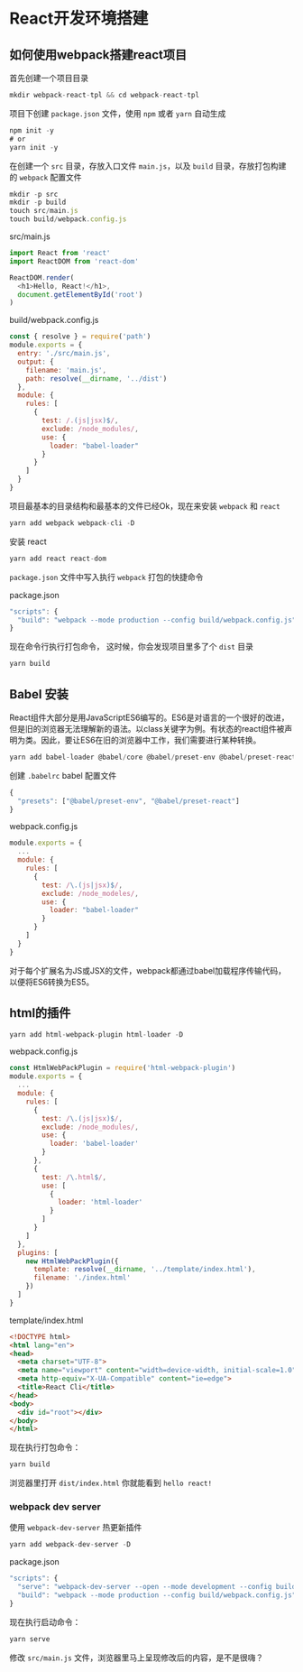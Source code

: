 # React开发环境搭建

## 如何使用webpack搭建react项目

首先创建一个项目目录

```js
mkdir webpack-react-tpl && cd webpack-react-tpl
```

项目下创建 `package.json` 文件，使用 `npm` 或者 `yarn` 自动生成

```js
npm init -y
# or
yarn init -y
```

在创建一个 `src` 目录，存放入口文件 `main.js`，以及 `build` 目录，存放打包构建的 `webpack` 配置文件

```js
mkdir -p src
mkdir -p build
touch src/main.js
touch build/webpack.config.js
```

src/main.js

```js
import React from 'react'
import ReactDOM from 'react-dom'

ReactDOM.render(
  <h1>Hello, React!</h1>,
  document.getElementById('root')
)
```

build/webpack.config.js

```js
const { resolve } = require('path')
module.exports = {
  entry: './src/main.js',
  output: {
    filename: 'main.js',
    path: resolve(__dirname, '../dist')
  },
  module: {
    rules: [
      {
        test: /.(js|jsx)$/,
        exclude: /node_modules/,
        use: {
          loader: "babel-loader"
        }
      }
    ]
  }
}
```

项目最基本的目录结构和最基本的文件已经Ok，现在来安装 `webpack` 和 `react`

```js
yarn add webpack webpack-cli -D
```

安装 react

```js
yarn add react react-dom
```

`package.json` 文件中写入执行 `webpack` 打包的快捷命令

package.json

```js
"scripts": {
  "build": "webpack --mode production --config build/webpack.config.js"
}
```

现在命令行执行打包命令， 这时候，你会发现项目里多了个 `dist` 目录

```js
yarn build
```

## Babel 安装

React组件大部分是用JavaScriptES6编写的。ES6是对语言的一个很好的改进，但是旧的浏览器无法理解新的语法。以class关键字为例。有状态的react组件被声明为类。因此，要让ES6在旧的浏览器中工作，我们需要进行某种转换。

```js
yarn add babel-loader @babel/core @babel/preset-env @babel/preset-react -D
```

创建 `.babelrc` babel 配置文件

```js
{
  "presets": ["@babel/preset-env", "@babel/preset-react"]
}
```

webpack.config.js

```js
module.exports = {
  ...
  module: {
    rules: [
      {
        test: /\.(js|jsx)$/,
        exclude: /node_modeles/,
        use: {
          loader: "babel-loader"
        }
      }
    ]
  }
}
```

对于每个扩展名为JS或JSX的文件，webpack都通过babel加载程序传输代码，以便将ES6转换为ES5。

## html的插件

```js
yarn add html-webpack-plugin html-loader -D
```

webpack.config.js

```js
const HtmlWebPackPlugin = require('html-webpack-plugin')
module.exports = {
  ...
  module: {
    rules: [
      {
        test: /\.(js|jsx)$/,
        exclude: /node_modules/,
        use: {
          loader: 'babel-loader'
        }
      },
      {
        test: /\.html$/,
        use: [
          {
            loader: 'html-loader'
          }
        ]
      }
    ]
  },
  plugins: [
    new HtmlWebPackPlugin({
      template: resolve(__dirname, '../template/index.html'),
      filename: './index.html'
    })
  ]
}
```

template/index.html

```html
<!DOCTYPE html>
<html lang="en">
<head>
  <meta charset="UTF-8">
  <meta name="viewport" content="width=device-width, initial-scale=1.0">
  <meta http-equiv="X-UA-Compatible" content="ie=edge">
  <title>React Cli</title>
</head>
<body>
  <div id="root"></div>
</body>
</html>
```

现在执行打包命令：

```js
yarn build
```

浏览器里打开 `dist/index.html` 你就能看到 `hello react!`

### webpack dev server

使用 `webpack-dev-server` 热更新插件

```js
yarn add webpack-dev-server -D
```

package.json

```js
"scripts": {
  "serve": "webpack-dev-server --open --mode development --config build/webpack.config.js",
  "build": "webpack --mode production --config build/webpack.config.js"
}
```

现在执行启动命令：

```js
yarn serve
```

修改 `src/main.js` 文件，浏览器里马上呈现修改后的内容，是不是很嗨？
